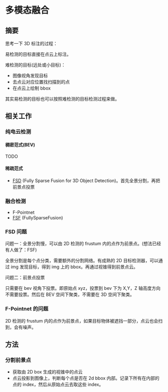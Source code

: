 # 多模态融合

## 摘要

思考一下 3D 标注的过程：

易检测的目标直接在点云上标注。

难检测的目标(远处或小目标)：

* 图像视角发现目标
* 去点云对应位置找扫描到的点
* 在点云上绘制 bbox

其实易检测的目标也可以按照难检测的目标检测过程来做。

## 相关工作

### 纯电云检测

#### 稠密范式(BEV)

TODO

#### 稀疏范式

* [FSD](https://github.com/tusen-ai/SST) (Fully Sparse Fusion for 3D Object Detection)。首先全景分割，再把前景点投票

### 融合检测

* F-Pointnet
* [FSF](https://github.com/BraveGroup/FullySparseFusion) (FullySparseFusion)

### FSD 问题

问题一：全景分割慢，可以由 2D 检测的 frustum 内的点作为前景点。(想法已经有人做了：FSF)

全景分割是每个点分类，需要额外的分割网络。有成熟的 2D 目标检测器，可以通过 img 发现目标，得到 img 上的 bbox。再通过视锥得到前景点云。

问题二：前景点投票

只需要在 bev 视角下投票。即原始点 xyz，投票到 bev 下为 X,Y，Z 轴高度方向不需要投票。然后在 BEV 空间下聚类，不需要在 3D 空间下聚类。

### F-Pointnet 的问题

2D 检测的 frustum 内的点作为前景点，如果目标物体被遮挡一部分，点云也会扫到，会有噪声。

## 方法

### 分割前景点

* 获取由 2D box 生成的视锥中的点云
* 点云投影到图像上，判断每个点是否在 2d bbox 内部。记录下所有在内部的点的 index，然后从原始点云去取这些 index。
